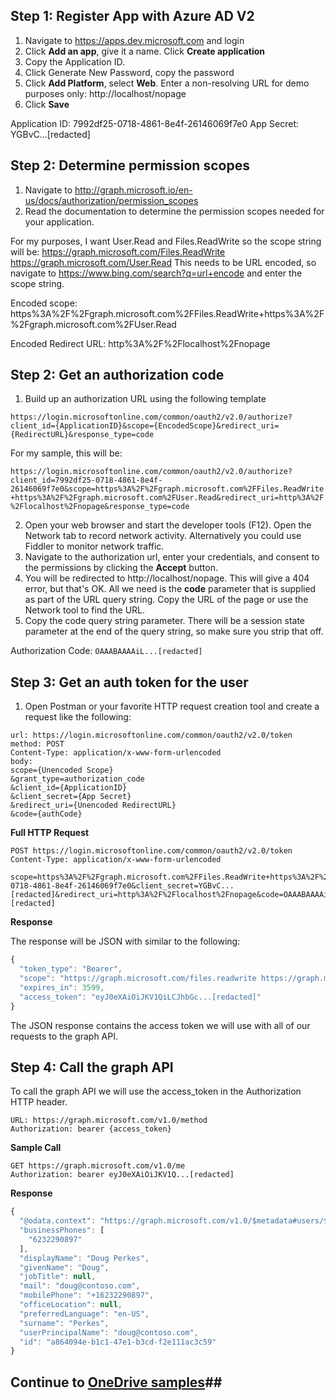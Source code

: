 ## Step 1: Register App with Azure AD V2 ##

1. Navigate to https://apps.dev.microsoft.com and login
2. Click **Add an app**, give it a name. Click **Create application**
3. Copy the Application ID.
4. Click Generate New Password, copy the password
5. Click **Add Platform**, select **Web**. Enter a non-resolving URL for demo purposes only: http://localhost/nopage
6. Click **Save**

Application ID: 7992df25-0718-4861-8e4f-26146069f7e0
App Secret: YGBvC...[redacted]

## Step 2: Determine permission scopes ##

1. Navigate to http://graph.microsoft.io/en-us/docs/authorization/permission_scopes
2. Read the documentation to determine the permission scopes needed for your application.

For my purposes, I want User.Read and Files.ReadWrite so the scope string will be:
https://graph.microsoft.com/Files.ReadWrite https://graph.microsoft.com/User.Read
This needs to be URL encoded, so navigate to https://www.bing.com/search?q=url+encode and enter the scope string.

Encoded scope: https%3A%2F%2Fgraph.microsoft.com%2FFiles.ReadWrite+https%3A%2F%2Fgraph.microsoft.com%2FUser.Read

Encoded Redirect URL: 
http%3A%2F%2Flocalhost%2Fnopage


## Step 2: Get an authorization code ##

1. Build up an authorization URL using the following template

`https://login.microsoftonline.com/common/oauth2/v2.0/authorize?client_id={ApplicationID}&scope={EncodedScope}&redirect_uri={RedirectURL}&response_type=code`

For my sample, this will be:

`https://login.microsoftonline.com/common/oauth2/v2.0/authorize?client_id=7992df25-0718-4861-8e4f-26146069f7e0&scope=https%3A%2F%2Fgraph.microsoft.com%2FFiles.ReadWrite+https%3A%2F%2Fgraph.microsoft.com%2FUser.Read&redirect_uri=http%3A%2F%2Flocalhost%2Fnopage&response_type=code`

2. Open your web browser and start the developer tools (F12). Open the Network tab to record network activity. Alternatively you could use Fiddler to monitor network traffic.
3. Navigate to the authorization url, enter your credentials, and consent to the permissions by clicking the **Accept** button.
4. You will be redirected to http://localhost/nopage. This will give a 404 error, but that's OK. All we need is the **code** parameter that is supplied as part of the URL query string. Copy the URL of the page or use the Network tool to find the URL. 
5. Copy the code query string parameter. There will be a session state parameter at the end of the query string, so make sure you strip that off.

Authorization Code: `OAAABAAAAiL...[redacted]`

## Step 3: Get an auth token for the user ##

1. Open Postman or your favorite HTTP request creation tool and create a request like the following:

```
url: https://login.microsoftonline.com/common/oauth2/v2.0/token
method: POST
Content-Type: application/x-www-form-urlencoded
body: 
scope={Unencoded Scope}
&grant_type=authorization_code
&client_id={ApplicationID}
&client_secret={App Secret}
&redirect_uri={Unencoded RedirectURL}
&code={authCode}
```

**Full HTTP Request**

```
POST https://login.microsoftonline.com/common/oauth2/v2.0/token
Content-Type: application/x-www-form-urlencoded

scope=https%3A%2F%2Fgraph.microsoft.com%2FFiles.ReadWrite+https%3A%2F%2Fgraph.microsoft.com%2FUser.Read&grant_type=authorization_code&client_id=7992df25-0718-4861-8e4f-26146069f7e0&client_secret=YGBvC...[redacted]&redirect_uri=http%3A%2F%2Flocalhost%2Fnopage&code=OAAABAAAAiL...[redacted]
```
	
**Response**
	
The response will be JSON with similar to the following:

```javascript
{
  "token_type": "Bearer",
  "scope": "https://graph.microsoft.com/files.readwrite https://graph.microsoft.com/user.read",
  "expires_in": 3599,
  "access_token": "eyJ0eXAiOiJKV1QiLCJhbGc...[redacted]"
}
```

The JSON response contains the access token we will use with all of our requests to the graph API. 

## Step 4: Call the graph API ##

To call the graph API we will use the access_token in the Authorization HTTP header. 

```
URL: https://graph.microsoft.com/v1.0/method
Authorization: bearer {access_token}
```

**Sample Call**

```
GET https://graph.microsoft.com/v1.0/me 
Authorization: bearer eyJ0eXAiOiJKV1Q...[redacted]
```

**Response**

```javascript
{
  "@odata.context": "https://graph.microsoft.com/v1.0/$metadata#users/$entity",
  "businessPhones": [
    "6232290897"
  ],
  "displayName": "Doug Perkes",
  "givenName": "Doug",
  "jobTitle": null,
  "mail": "doug@contoso.com",
  "mobilePhone": "+16232290897",
  "officeLocation": null,
  "preferredLanguage": "en-US",
  "surname": "Perkes",
  "userPrincipalName": "doug@contoso.com",
  "id": "a864094e-b1c1-47e1-b3cd-f2e111ac3c59"
}
```
## Continue to [OneDrive samples](OneDrive.md)##